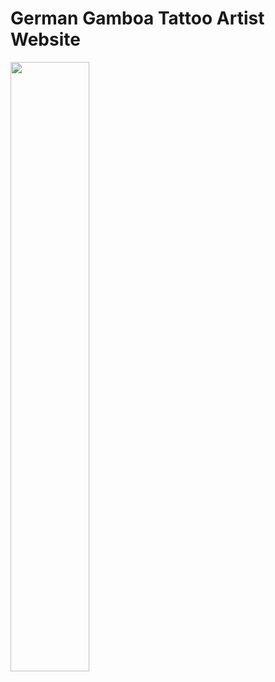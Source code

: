 # German Gamboa Tattoo Artist Website

<img src="https://user-images.githubusercontent.com/39035211/227095089-5ae42952-aae9-4a1b-bd19-3340c95c9313.png" width=50% height=50%>
